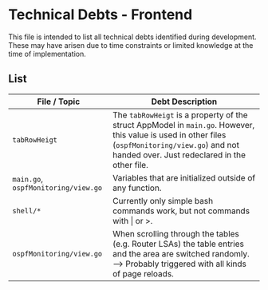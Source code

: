 # Technical Debts - Frontend

This file is intended to list all technical debts identified during development.
These may have arisen due to time constraints or limited knowledge at the time of implementation.

## List

| File / Topic                        | Debt Description                                                                                                                                                                                   |
|-------------------------------------|----------------------------------------------------------------------------------------------------------------------------------------------------------------------------------------------------|
| `tabRowHeigt`                       | The `tabRowHeigt` is a property of the struct AppModel in `main.go`. However, this value is used in other files (`ospfMonitoring/view.go`) and not handed over. Just redeclared in the other file. |
| `main.go`, `ospfMonitoring/view.go` | Variables that are initialized outside of any function.                                                                                                                                            |
| `shell/*`                           | Currently only simple bash commands work, but not commands with \| or >.                                                                                                                           |
| `ospfMonitoring/view.go`            | When scrolling through the tables (e.g. Router LSAs) the table entries and the area are switched randomly. --> Probably triggered with all kinds of page reloads.                                  |
